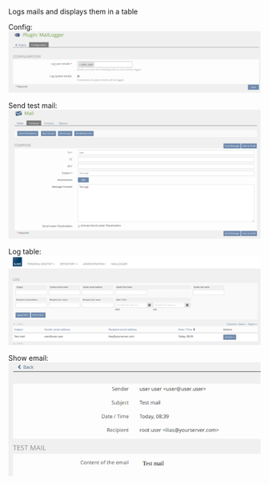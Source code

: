 Logs mails and displays them in a table

Config:
![Config](./images/config.png)

Send test mail:
![Send test mail](./images/send_test_mail.png)

Log table:
![Log table](./images/log_table.png)

Show email:
![Show email](./images/show_email.png)
